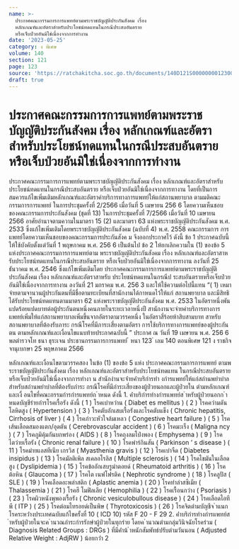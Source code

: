 ```yaml
---
name: >-
  ประกาศคณะกรรมการการแพทย์ตามพระราชบัญญัติประกันสังคม เรื่อง
  หลักเกณฑ์และอัตราสำหรับประโยชน์ทดแทนในกรณีประสบอันตราย
  หรือเจ็บป่วยอันมิใช่เนื่องจากการทำงาน
date: '2023-05-25'
category: ง พิเศษ
volume: 140
section: 121
page: 123
source: 'https://ratchakitcha.soc.go.th/documents/140D121S0000000012300.pdf'
draft: true
---
```


# ประกาศคณะกรรมการการแพทย์ตามพระราชบัญญัติประกันสังคม เรื่อง หลักเกณฑ์และอัตราสำหรับประโยชน์ทดแทนในกรณีประสบอันตราย หรือเจ็บป่วยอันมิใช่เนื่องจากการทำงาน

ประกาศคณะกรรมการการแพทย์ตามพระราชบัญญัติประกันสังคม เรื่อง หลักเกณฑ์และอัตราสำหรับประโยชน์ทดแทนในกรณีประสบอันตราย หรือเจ็บป่วยอันมิใช่เนื่องจากการทางาน โดยที่เป็นการสมควรแก้ไขเพิ่มเติมหลักเกณฑ์และอัตราค่าบริการทางการแพทย์ให้แก่สถานพยาบาล ตามมติคณะกรรมการการแพทย์ ในการประชุมครั้งที่ 2/2566 เมื่อวันที่ 5 เมษายน 256 6 โดยความเห็นชอบของคณะกรรมการประกันสังคม (ชุดที่ 13) ในการประชุมครั้งที่ 7/2566 เมื่อวันที่ 10 เมษายน 2566 อาศัยอำนาจตามความในมาตรา 15 (2) และมาตรา 63 แห่งพระราชบัญญัติประกันสังคม พ.ศ. 2533 ซึ่งแก้ไขเพิ่มเติมโดยพระราชบัญญัติประกันสังคม (ฉบับที่ 4) พ.ศ. 2558 คณะกรรมการ การแพทย์โดยความเห็นชอบของคณะกรรมการประกันสังค ม จึงออกประกาศไว้ ดังนี้ ข้อ 1 ประกาศฉบับนี้ให้ใช้บังคับตั้งแต่วันที่ 1 พฤษภาคม พ.ศ. 256 6 เป็นต้นไป ข้อ 2 ให้ยกเลิกความใน (1) ของข้อ 5 แห่งประกาศคณะกรรมการการแพทย์ตาม พระราชบัญญัติประกันสังคม เรื่อง หลักเกณฑ์และอัตราสาหรับประโยชน์ทดแทนในกรณีประสบอันตราย หรือเจ็บป่วยอันมิใช่เนื่องจากการทางาน ลงวันที่ 25 ธันวาคม พ.ศ. 2546 ซึ่งแก้ไขเพิ่มเติมโดย ประกาศคณะกรรมการการแพทย์ตามพระราชบัญญัติประกันสังคม เรื่อง หลักเกณฑ์และอัตราสาหรับ ประโยชน์ทดแทนในกรณีป ระสบอันตรายหรือเจ็บป่วยอันมิใช่เนื่องจากการทางาน ลงวันที่ 21 มกราคม พ.ศ. 256 3 และให้ใช้ความต่อไปนี้แทน “( 1) เหมาจ่ายตามจานวนผู้ประกันตนที่มีชื่อตามทะเบียนที่สานักงานได้กาหนดไว้ให้แก่ สถานพยาบาล และมีสิทธิได้รับประโยชน์ทดแทนตามมาตรา 62 แห่งพระราชบัญญัติประกันสังคม พ.ศ. 2533 ในอัตราหนึ่งพันแปดร้อยแปดบาทต่อผู้ประกันตนหนึ่งคนภายในระยะเวลาหนึ่งปี สานักงานจะจ่ายค่าบริการทางการแพทย์เพิ่มให้แก่สถานพยาบาลเพิ่มขึ้นจากอัตราตามวรรคหนึ่ง ในอัตราสี่ร้อยห้าสิบสามบาท สาหรับสถานพยาบาลที่ต้องรับภาระ กรณีโรคที่มีภาระเสี่ยงตามอัตรา การใช้บริการทางการแพทย์ของผู้ประกันตน ตามหลักเกณฑ์และเงื่อนไขแนบท้ายประกาศฉบับนี้ ” ประกาศ ณ วันที่ 19 เมษายน พ.ศ. 256 6 พลตำรวจโท ธนา ธุระเจน ประธานกรรมการการแพทย์ ้ หนา 123 ่ เลม 140 ตอนพิเศษ 121 ง ราชกิจจานุเบกษา 25 พฤษภาคม 2566

หลักเกณฑ์และเงื่อนไขตามวรรคสอง ในข้อ (1) ของข้อ 5 แห่ง ประกาศคณะกรรมการการแพทย์ ตามพระราชบัญญัติประกันสังคม เรื่อง หลักเกณฑ์และอัตราสำหรับประโยชน์ทดแทน ในกรณีประสบอันตรายหรือเจ็บป่วยอันมิใช่เนื่องจากการทำงา น สํานักงํานจะจ่ํายค่ําบริกํารทํา งกํารแพทย์ให้แก่สถํานพยําบําล สําหรับสถํานพยําบําลที่ต้องรับภําระ กรณีโรคที่มีภําระเสี่ยงของผู้ป่วยนอกและผู้ป่วยใน ตํามหลักเกณฑ์และเงื่ อนไขที่คณะกรรมกํารกํารแพทย์ก ําหนด ดังนี้ 1. ค่ําบริกํารทํางกํารแพทย์ส ําหรับผู้ป่วยนอกก ําหนดบัญชีรํายกํารโรคเรื้อรัง ดังนี้ ( 1 ) โรคเบําหวําน ( Diabet es mellitus ) ( 2 ) โรคควํามดันโลหิตสูง ( Hypertension ) ( 3 ) โรคตับอักเสบเรื้อรังและโรคตับแข็ง ( Chronic hepatitis, Cirrhosis of liver ) ( 4 ) โรคภําวะหัวใจล้มเหลว ( Congestive heart failure ) ( 5 ) โรคเส้นเลือดสมองแตก/อุดตัน ( Cerebrovascular accident ) ( 6 ) โรคมะเร็ง ( Maligna ncy ) ( 7 ) โรคภูมิคุ้มกันบกพร่อง ( AIDS ) ( 8 ) โรคถุงลมโป่งพอง ( Emphysema ) ( 9 ) โรคไตวํายเรื้อรัง ( Chronic renal failure ) ( 10 ) โรคพําร์กินสัน ( Parkinson ’ s disease ) ( 11 ) โรคมํายแอสทีเนีย เกรวิส ( Myasthenia gravis ) ( 12 ) โรคเบําจืด ( Diabetes insipidus ) ( 13 ) โรคมัลติเพิล สเคลอโรลิส ( Multiple sclerosis ) ( 14 ) โรคไขมันในเลือดสูง ( Dyslipidemia ) ( 15 ) โรคข้ออักเสบรูมําตอยด์ ( Rheumatoid arthritis ) ( 16 ) โรคต้อหิน ( Glaucoma ) ( 17 ) โรคไต เนฟโฟรติค ( Nephrotic syndrome ) ( 18 ) โรคลูปัส ( SLE ) ( 19 ) โรคเลือดอะพลําสติก ( Aplastic anemia ) ( 20 ) โรคทําลําสซีเมีย ( Thalassemia ) ( 21 ) โรคฮี โมฟิลเลีย ( Hemophilia ) ( 22 ) โรคเรื้อนกวําง ( Psoriasis ) ( 23 ) โรคผิวหนังพุพองเรื้อรัง ( Chronic vesiculobullous disease ) ( 24 ) โรคเลือดไอทีพี ( ITP ) ( 25 ) โรคต่อมไทรอยด์เป็นพิษ ( Thyrotoxicosis ) ( 26 ) โรคจิตตํามบัญชีจ ําแนกโรคระหว่ํางประเทศฉบับแก้ไขครั้งที่ 10 ( ICD 10) รหัส F 20 - F 29 2. ค่ําบริกํารทํางกํารแพทย์ส ําหรับผู้ป่วยในจะค ํานวณภําระกํารรักษําผู้ป่วยในทุกรําย โดยค ํานวณตํามกลุ่มวินิจฉัยโรคร่วม ( Diagnosis Related Groups : DRGs ) ที่มีค่ําน้ ําหนักสัมพัทธ์ปรับตํามวันนอน ( Adjusted Relative Weight : AdjRW ) น้อยกว่ํา 2

